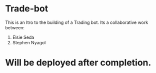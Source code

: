 # Trade-bot
This is an Itro to the building of a Trading bot. Its a collaborative work between:
1. Elsie Seda
2. Stephen Nyagol

# Will be deployed after completion.
